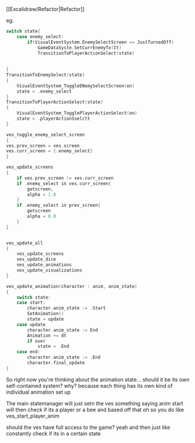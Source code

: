 [[Excalidraw/Refactor|Refactor]]

eg.
``` go INPUT STATE
switch state{
	case enemy_select:	
		if(VisualEventSystem.EnemySelectScreen == JustTurnedOff)
			GameDataSyste.SetCurrEnemyTo(It)
			TransitionToPlayerActionSelect(state)
			
		
}
TransitionToEnemySelect(state)
{
	VisualEventSystem_ToggleENemySelectScreen(on)
	state = .enemy_select	
}
TransitionToPlayerActionSelect(state)
{
	VisualEventSystem_TogglePlayerActionSelect(on)
	state = .playerActionSselctt
}

ves_toggle_enemy_select_screen
{
ves.prev_screen = ves.screen
ves.curr_screen = {.enemy_select}
}

ves_update_screens
{
	if ves.prev_screen != ves.curr_screen
	if .enemy_select in ves.curr_screen{
		getscreen,
		alpha = 1.0
	}
	if .enemy_select in prev_screen{
		getscreen
		alpha = 0.0
	}
}


ves_update_all
{
	ves_update_screens
	ves_update_dice
	ves_update_animations
	ves_update_visualizations
}

ves_update_animation(character : anim, anim_state)
{
	switch state:
	case start:
		character.anim_state := .Start
		SetAnimation()
		state = update
	case update
		character.anim_state := End
		Animation += dt
		if over
			state = .End
	case end:
		character.anim_state := .End
		character.final_update
}

```

So right now you're thinking about the animation state...
should it be its own self-contained system? why? because each thing has its own kind of individual animation set up

The main statemanager will just setn the ves something saying anim start
will then check if its a player or a bee and based off that 
oh so you do like ves_start_player_anim

should the ves have full access to the game?
yeah and then just like constantly check if its in a certain state